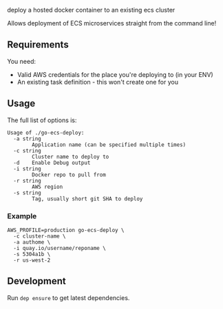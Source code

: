 deploy a hosted docker container to an existing ecs cluster

Allows deployment of ECS microservices straight from the command line!

## Requirements

You need:

- Valid AWS credentials for the place you're deploying to (in your ENV)
- An existing task definition - this won't create one for you

## Usage

The full list of options is:

```
Usage of ./go-ecs-deploy:
  -a string
        Application name (can be specified multiple times)
  -c string
        Cluster name to deploy to
  -d    Enable Debug output
  -i string
        Docker repo to pull from
  -r string
        AWS region
  -s string
        Tag, usually short git SHA to deploy
```

### Example

```
AWS_PROFILE=production go-ecs-deploy \
  -c cluster-name \
  -a authome \
  -i quay.io/username/reponame \
  -s 5304a1b \
  -r us-west-2
```

## Development

Run `dep ensure` to get latest dependencies.
